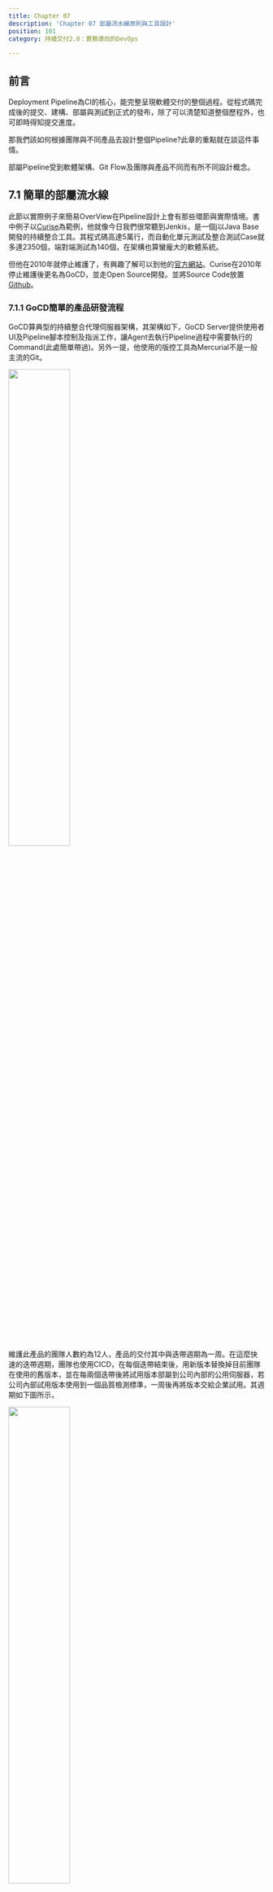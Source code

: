 ```yaml
---
title: Chapter 07
description: 'Chapter 07 部屬流水線原則與工具設計'
position: 101
category: 持續交付2.0：實務導向的DevOps

---
```

## 前言
Deployment Pipeline為CI的核心，能完整呈現軟體交付的整個過程。從程式碼完成後的提交、建構、部屬與測試到正式的發布，除了可以清楚知道整個歷程外，也可即時得知提交進度。

那我們該如何根據團隊與不同產品去設計整個Pipeline?此章的重點就在談這件事情。 

<alert>
部屬Pipeline受到軟體架構、Git Flow及團隊與產品不同而有所不同設計概念。
</alert>

## 7.1 簡單的部屬流水線
此節以實際例子來簡易OverView在Pipeline設計上會有那些環節與實際情境。書中例子以[Curise](https://reurl.cc/Dydonj)為範例，他就像今日我們很常聽到Jenkis，是一個j以Java Base開發的持續整合工具。其程式碼高達5萬行，而自動化單元測試及整合測試Case就多達2350個，端對端測試為140個，在架構也算蠻龐大的軟體系統。

但他在2010年就停止維護了，有興趣了解可以到他的[官方網站](https://reurl.cc/ank4v9)。Curise在2010年停止維護後更名為GoCD，並走Open Source開發。並將Source Code放置[Github](https://github.com/gocd/gocd)。

### 7.1.1 GoCD簡單的產品研發流程

GoCD算典型的持續整合代理伺服器架構，其架構如下，GoCD Server提供使用者UI及Pipeline腳本控制及指派工作，讓Agent去執行Pipeline過程中需要執行的Command(此處簡單帶過)。另外一提，他使用的版控工具為Mercurial不是一般主流的Git。

<div class="flex justify-between">
  <img src="images/cicd-2.0/07/001.png" width="49%" />
</div>

維護此產品的團隊人數約為12人，產品的交付其中與迭帶週期為一周。在這麼快速的迭帶週期，團隊也使用CICD，在每個迭帶結束後，用新版本替換掉目前團隊在使用的舊版本，並在每兩個迭帶後將試用版本部屬到公司內部的公用伺服器，若公司內部試用版本使用到一個品質檢測標準，一周後再將版本交給企業試用。其週期如下圖所示，

<div class="flex justify-between">
  <img src="images/cicd-2.0/07/002.png" width="49%" />
</div>

### 7.1.2 初始Pipeline設計

GoCD的Piepline設計是Base on六步提交法理論，哪六步?

 - 第一步: Clone成功版本至本地端 
 - 第二步: 修改程式碼
 - 第三步: 本地端Build && Test
 - 第四步: Merge其他人程式碼再跑一次Build && Test
 - 第五步: 提交
 - 第六步: 進Pipeline

<p align="center">
  <img src="images/cicd-2.0/07/003.png" width="50%" /> 
</p>


